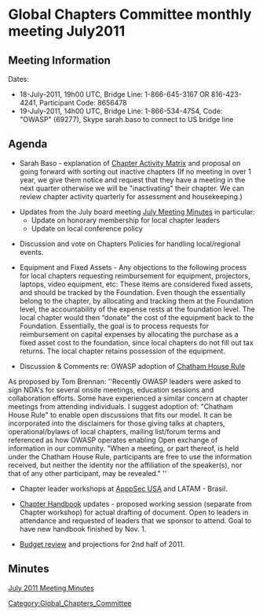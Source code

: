 # Global Chapters Committee monthly meeting July2011

## Meeting Information

Dates:

  - 18-July-2011, 19h00 UTC, Bridge Line: 1-866-645-3167 OR
    816-423-4241, Participant Code: 8656478
  - 19-July-2011, 14h00 UTC, Bridge Line: 1-866-534-4754, Code: "OWASP"
    (69277), Skype sarah.baso to connect to US bridge line

## Agenda

  - Sarah Baso - explanation of [Chapter Activity
    Matrix](https://spreadsheets.google.com/spreadsheet/ccc?key=0ApZ9zE0hx0LNdENJNmo5SmxLcEg3MzVXZG9NVklEdUE&hl=en_US)
    and proposal on going forward with sorting out inactive chapters (If
    no meeting in over 1 year, we give them notice and request that they
    have a meeting in the next quarter otherwise we will be
    "inactivating" their chapter. We can review chapter activity
    quarterly for assessment and housekeeping.)

<!-- end list -->

  - Updates from the July board meeting [July Meeting
    Minutes](https://docs.google.com/a/owasp.org/document/d/1VMwYrP6owtZ-SchBxUcWTIF-ITvzUX8PjUkLPwr2ipg/edit?hl=en_US&authkey=CIGTx5sD)
    in particular:
      - Update on honorary membership for local chapter leaders
      - Update on local conference policy

<!-- end list -->

  - Discussion and vote on Chapters Policies for handling local/regional
    events.

<!-- end list -->

  - Equipment and Fixed Assets - Any objections to the following process
    for local chapters requesting reimbursement for equipment,
    projectors, laptops, video equipment, etc:
    These items are considered fixed assets, and should be tracked by
    the Foundation. Even though the essentially belong to the chapter,
    by allocating and tracking them at the Foundation level, the
    accountability of the expense rests at the foundation level. The
    local chapter would then “donate” the cost of the equipment back to
    the Foundation. Essentially, the goal is to process requests for
    reimbursement on capital expenses by allocating the purchase as a
    fixed asset cost to the foundation, since local chapters do not fill
    out tax returns. The local chapter retains possession of the
    equipment.

<!-- end list -->

  - Discussion & Comments re: OWASP adoption of [Chatham House
    Rule](http://en.m.wikipedia.org/wiki/Chatham_House_Rule)

As proposed by Tom Brennan: ''Recently OWASP leaders were asked to sign
NDA's for several onsite meetings, education sessions and collaboration
efforts. Some have experienced a similar concern at chapter meetings
from attending individuals. I suggest adoption of: "Chatham House Rule"
to enable open discussions that fits our model. It can be incorporated
into the disclaimers for those giving talks at chapters,
operational/bylaws of local chapters, mailing list/forum terms and
referenced as how OWASP operates enabling Open exchange of information
in our community. "When a meeting, or part thereof, is held under the
Chatham House Rule, participants are free to use the information
received, but neither the identity nor the affiliation of the
speaker(s), nor that of any other participant, may be revealed." ''

  - Chapter leader workshops at [ApppSec
    USA](AppSec_USA_2011#tab=Chapter_Leader_Workshop "wikilink") and
    LATAM - Brasil.

<!-- end list -->

  - [Chapter
    Handbook](https://spreadsheets.google.com/a/owasp.org/spreadsheet/ccc?key=0Ai_clZjtpXPwdEV0cFIySDdMQVhCTnllbHNwbWp4Tmc&hl=en_US&authkey=COX_wIUO)
    updates - proposed working session (separate from Chapter workshop)
    for actual drafting of document. Open to leaders in attendance and
    requested of leaders that we sponsor to attend. Goal to have new
    handbook finished by Nov. 1.

<!-- end list -->

  - [Budget
    review](https://spreadsheets.google.com/a/owasp.org/spreadsheet/ccc?key=0Ai_clZjtpXPwdEV0cFIySDdMQVhCTnllbHNwbWp4Tmc&hl=en_US&authkey=COX_wIUO)
    and projections for 2nd half of 2011.

## Minutes

[July 2011 Meeting
Minutes](https://docs.google.com/document/d/1BWvMMpOUB_oWHxLbAfVPp-F6kpFPZiGmueGK9N7-bM4/edit?hl=en_US)

[Category:Global_Chapters_Committee](Category:Global_Chapters_Committee "wikilink")